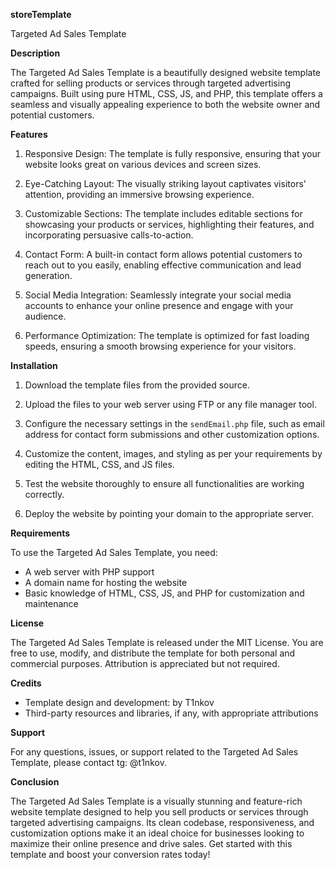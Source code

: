 **storeTemplate**

Targeted Ad Sales Template

**Description**

The Targeted Ad Sales Template is a beautifully designed website template crafted for selling products or services through targeted advertising campaigns. Built using pure HTML, CSS, JS, and PHP, this template offers a seamless and visually appealing experience to both the website owner and potential customers.

**Features**

1. Responsive Design: The template is fully responsive, ensuring that your website looks great on various devices and screen sizes.

2. Eye-Catching Layout: The visually striking layout captivates visitors' attention, providing an immersive browsing experience.

3. Customizable Sections: The template includes editable sections for showcasing your products or services, highlighting their features, and incorporating persuasive calls-to-action.

4. Contact Form: A built-in contact form allows potential customers to reach out to you easily, enabling effective communication and lead generation.

5. Social Media Integration: Seamlessly integrate your social media accounts to enhance your online presence and engage with your audience.

6. Performance Optimization: The template is optimized for fast loading speeds, ensuring a smooth browsing experience for your visitors.


**Installation**

1. Download the template files from the provided source.

2. Upload the files to your web server using FTP or any file manager tool.

3. Configure the necessary settings in the `sendEmail.php` file, such as email address for contact form submissions and other customization options.

4. Customize the content, images, and styling as per your requirements by editing the HTML, CSS, and JS files.

5. Test the website thoroughly to ensure all functionalities are working correctly.

6. Deploy the website by pointing your domain to the appropriate server.

**Requirements**

To use the Targeted Ad Sales Template, you need:

- A web server with PHP support
- A domain name for hosting the website
- Basic knowledge of HTML, CSS, JS, and PHP for customization and maintenance

**License**

The Targeted Ad Sales Template is released under the MIT License. You are free to use, modify, and distribute the template for both personal and commercial purposes. Attribution is appreciated but not required.

**Credits**

- Template design and development: by T1nkov
- Third-party resources and libraries, if any, with appropriate attributions

**Support**

For any questions, issues, or support related to the Targeted Ad Sales Template, please contact tg: @t1nkov.

**Conclusion**

The Targeted Ad Sales Template is a visually stunning and feature-rich website template designed to help you sell products or services through targeted advertising campaigns. Its clean codebase, responsiveness, and customization options make it an ideal choice for businesses looking to maximize their online presence and drive sales. Get started with this template and boost your conversion rates today!
